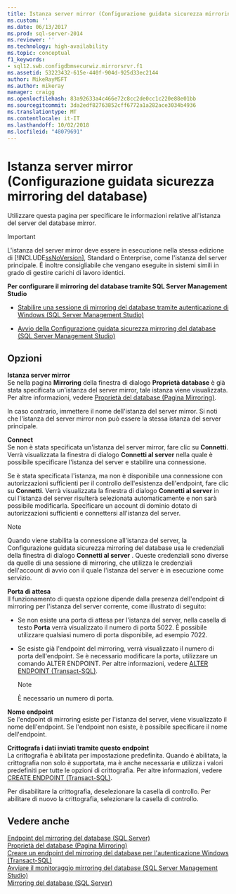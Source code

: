 ```yaml
---
title: Istanza server mirror (Configurazione guidata sicurezza mirroring del database) | Microsoft Docs
ms.custom: ''
ms.date: 06/13/2017
ms.prod: sql-server-2014
ms.reviewer: ''
ms.technology: high-availability
ms.topic: conceptual
f1_keywords:
- sql12.swb.configdbmsecurwiz.mirrorsrvr.f1
ms.assetid: 53223432-615e-440f-904d-925d33ec2144
author: MikeRayMSFT
ms.author: mikeray
manager: craigg
ms.openlocfilehash: 83a92633a4c466e72c8cc2de0cc1c220e88e01bb
ms.sourcegitcommit: 3da2edf82763852cff6772a1a282ace3034b4936
ms.translationtype: MT
ms.contentlocale: it-IT
ms.lasthandoff: 10/02/2018
ms.locfileid: "48079691"
---
```

# <a name="mirror-server-instance-configure-database-mirroring-security-wizard"></a>Istanza server mirror (Configurazione guidata sicurezza mirroring del database)
  Utilizzare questa pagina per specificare le informazioni relative all'istanza del server del database mirror.  
  
> [!IMPORTANT]  
>  L'istanza del server mirror deve essere in esecuzione nella stessa edizione di [!INCLUDE[ssNoVersion](../../includes/ssnoversion-md.md)], Standard o Enterprise, come l'istanza del server principale. È inoltre consigliabile che vengano eseguite in sistemi simili in grado di gestire carichi di lavoro identici.  
  
 **Per configurare il mirroring del database tramite SQL Server Management Studio**  
  
-   [Stabilire una sessione di mirroring del database tramite autenticazione di Windows &#40;SQL Server Management Studio&#41;](establish-database-mirroring-session-windows-authentication.md)  
  
-   [Avvio della Configurazione guidata sicurezza mirroring del database &#40;SQL Server Management Studio&#41;](start-the-configuring-database-mirroring-security-wizard.md)  
  
## <a name="options"></a>Opzioni  
 **Istanza server mirror**  
 Se nella pagina **Mirroring** della finestra di dialogo **Proprietà database** è già stata specificata un'istanza del server mirror, tale istanza viene visualizzata. Per altre informazioni, vedere [Proprietà del database &#40;Pagina Mirroring&#41;](../../relational-databases/databases/database-properties-mirroring-page.md).  
  
 In caso contrario, immettere il nome dell'istanza del server mirror. Si noti che l'istanza del server mirror non può essere la stessa istanza del server principale.  
  
 **Connect**  
 Se non è stata specificata un'istanza del server mirror, fare clic su **Connetti**. Verrà visualizzata la finestra di dialogo **Connetti al server** nella quale è possibile specificare l'istanza del server e stabilire una connessione.  
  
 Se è stata specificata l'istanza, ma non è disponibile una connessione con autorizzazioni sufficienti per il controllo dell'esistenza dell'endpoint, fare clic su **Connetti**. Verrà visualizzata la finestra di dialogo **Connetti al server** in cui l'istanza del server risulterà selezionata automaticamente e non sarà possibile modificarla. Specificare un account di dominio dotato di autorizzazioni sufficienti e connettersi all'istanza del server.  
  
> [!NOTE]  
>  Quando viene stabilita la connessione all'istanza del server, la Configurazione guidata sicurezza mirroring del database usa le credenziali della finestra di dialogo **Connetti al server** . Queste credenziali sono diverse da quelle di una sessione di mirroring, che utilizza le credenziali dell'account di avvio con il quale l'istanza del server è in esecuzione come servizio.  
  
 **Porta di attesa**  
 Il funzionamento di questa opzione dipende dalla presenza dell'endpoint di mirroring per l'istanza del server corrente, come illustrato di seguito:  
  
-   Se non esiste una porta di attesa per l'istanza del server, nella casella di testo **Porta** verrà visualizzato il numero di porta 5022. È possibile utilizzare qualsiasi numero di porta disponibile, ad esempio 7022.  
  
-   Se esiste già l'endpoint del mirroring, verrà visualizzato il numero di porta dell'endpoint. Se è necessario modificare la porta, utilizzare un comando ALTER ENDPOINT. Per altre informazioni, vedere [ALTER ENDPOINT &#40;Transact-SQL&#41;](/sql/t-sql/statements/alter-endpoint-transact-sql).  
  
    > [!NOTE]  
    >  È necessario un numero di porta.  
  
 **Nome endpoint**  
 Se l'endpoint di mirroring esiste per l'istanza del server, viene visualizzato il nome dell'endpoint. Se l'endpoint non esiste, è possibile specificare il nome dell'endpoint.  
  
 **Crittografa i dati inviati tramite questo endpoint**  
 La crittografia è abilitata per impostazione predefinita. Quando è abilitata, la crittografia non solo è supportata, ma è anche necessaria e utilizza i valori predefiniti per tutte le opzioni di crittografia. Per altre informazioni, vedere [CREATE ENDPOINT &#40;Transact-SQL&#41;](/sql/t-sql/statements/create-endpoint-transact-sql).  
  
 Per disabilitare la crittografia, deselezionare la casella di controllo. Per abilitare di nuovo la crittografia, selezionare la casella di controllo.  
  
## <a name="see-also"></a>Vedere anche  
 [Endpoint del mirroring del database &#40;SQL Server&#41;](the-database-mirroring-endpoint-sql-server.md)   
 [Proprietà del database &#40;Pagina Mirroring&#41;](../../relational-databases/databases/database-properties-mirroring-page.md)   
 [Creare un endpoint del mirroring del database per l'autenticazione Windows &#40;Transact-SQL&#41;](create-a-database-mirroring-endpoint-for-windows-authentication-transact-sql.md)   
 [Avviare il monitoraggio mirroring del database &#40;SQL Server Management Studio&#41;](../database-mirroring/start-database-mirroring-monitor-sql-server-management-studio.md)   
 [Mirroring del database &#40;SQL Server&#41;](database-mirroring-sql-server.md)  
  
  
